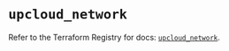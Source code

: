 # `upcloud_network`

Refer to the Terraform Registry for docs: [`upcloud_network`](https://registry.terraform.io/providers/upcloudltd/upcloud/5.18.0/docs/resources/network).
